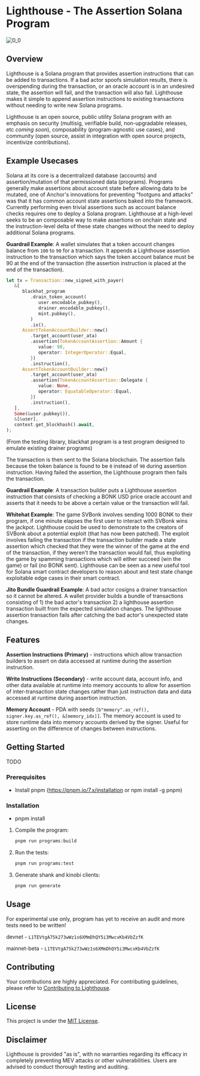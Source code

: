 # Lighthouse - The Assertion Solana Program

![0_0](https://github.com/Jac0xb/lighthouse/assets/5273873/d5bb94be-a994-424f-88e0-32a917f07129)

## Overview

Lighthouse is a Solana program that provides assertion instructions that can be added to transactions. If a bad actor spoofs simulation results, there is overspending during the transaction, or an oracle account is in an undesired state, the assertion will fail, and the transaction will also fail. Lighthouse makes it simple to append assertion instructions to existing transactions without needing to write new Solana programs.

Lighthouse is an open source, public utility Solana program with an emphasis on security (multisig, verifiable build, non-upgradable releases, etc _coming soon_), composability (program-agnostic use cases), and community (open source, assist in integration with open source projects, incentivize contributions).

## Example Usecases

Solana at its core is a decentralized database (accounts) and assertion/mutation of that permissioned data (programs). Programs generally make assertions about account state before allowing data to be mutated, one of Anchor's innovations for preventing "footguns and attacks" was that it has common account state assertions baked into the framework. Currently performing even trivial assertions such as account balance checks requires one to deploy a Solana program. Lighthouse at a high-level seeks to be an composable way to make assertions on onchain state and the instruction-level delta of these state changes without the need to deploy additional Solana programs.

**Guardrail Example**: A wallet simulates that a token account changes balance from `100` to `90` for a transaction. It appends a Lighthouse assertion instruction to the transaction which says the token account balance must be 90 at the end of the transaction (the assertion instruction is placed at the end of the transaction).

```rust
let tx = Transaction::new_signed_with_payer(
   &[
      blackhat_program
         .drain_token_account(
            user.encodable_pubkey(),
            drainer.encodable_pubkey(),
            mint.pubkey(),
         )
         .ix(),
      AssertTokenAccountBuilder::new()
         .target_account(user_ata)
         .assertion(TokenAccountAssertion::Amount {
            value: 90,
            operator: IntegerOperator::Equal,
         })
         .instruction(),
      AssertTokenAccountBuilder::new()
         .target_account(user_ata)
         .assertion(TokenAccountAssertion::Delegate {
            value: None,
            operator: EquatableOperator::Equal,
         })
         .instruction(),
   ],
   Some(&user.pubkey()),
   &[&user],
   context.get_blockhash().await,
);
```

(From the testing library, blackhat program is a test program designed to emulate existing drainer programs)

The transaction is then sent to the Solana blockchain. The assertion fails because the token balance is found to be `0` instead of `90` during assertion instruction. Having failed the assertion, the Lighthouse program then fails the transaction.

**Guardrail Example**: A transaction builder puts a Lighthouse assertion instruction that consists of checking a BONK USD price oracle account and asserts that it needs to be above a certain value or the transaction will fail.

**Whitehat Example**: The game SVBonk involves sending 1000 BONK to their program, if one minute elapses the first user to interact with SVBonk wins the jackpot. Lighthouse could be used to demonstrate to the creators of SVBonk about a potential exploit (that has now been patched). The exploit involves failing the transaction if the transaction builder made a state assertion which checked that they were the winner of the game at the end of the transaction, if they weren't the transaction would fail, thus exploiting the game by spamming transactions which will either succeed (win the game) or fail (no BONK sent). Lighthouse can be seen as a new useful tool for Solana smart contract developers to reason about and test state change exploitable edge cases in their smart contract.

**Jito Bundle Guardrail Example**: A bad actor cosigns a drainer transaction so it cannot be altered. A wallet provider builds a bundle of transactions consisting of 1) the bad actor's transaction 2) a lighthouse assertion transaction built from the expected simulation changes. The lighthouse assertion transaction fails after catching the bad actor's unexpected state changes.

## Features

**Assertion Instructions (Primary)** - instructions which allow transaction builders to assert on data accessed at runtime during the assertion instruction.

**Write Instructions (Secondary)** - write account data, account info, and other data available at runtime into memory accounts to allow for assertion of inter-transaction state changes rather than just instruction data and data accessed at runtime during assertion instruction.

**Memory Account** - PDA with seeds `[b"memory".as_ref(), signer.key.as_ref(), &[memory_idx]]`. The memory account is used to store runtime data into memory accounts derived by the signer. Useful for asserting on the difference of changes between instructions.

## Getting Started

TODO

### Prerequisites

- Install pnpm (https://pnpm.io/7.x/installation or npm install -g pnpm)

### Installation

- pnpm install

1. Compile the program:

   ```bash
   pnpm run programs:build
   ```

2. Run the tests:

   ```bash
   pnpm run programs:test
   ```

3. Generate shank and kinobi clients:
   ```bash
   pnpm run generate
   ```

## Usage

For experimental use only, program has yet to receive an audit and more tests need to be written!

devnet - `L1TEVtgA75k273wWz1s6XMmDhQY5i3MwcvKb4VbZzfK`

mainnet-beta - `L1TEVtgA75k273wWz1s6XMmDhQY5i3MwcvKb4VbZzfK`

## Contributing

Your contributions are highly appreciated. For contributing guidelines, please refer to [Contributing to Lighthouse](CONTRIBUTING.md).

## License

This project is under the [MIT License](LICENSE).

## Disclaimer

Lighthouse is provided "as is", with no warranties regarding its efficacy in completely preventing MEV attacks or other vulnerabilities. Users are advised to conduct thorough testing and auditing.
